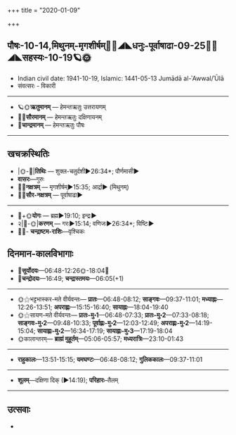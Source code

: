 +++
title = "2020-01-09"

+++
## पौषः-10-14,मिथुनम्-मृगशीर्षम्🌛🌌◢◣धनुः-पूर्वाषाढा-09-25🌌🌞◢◣सहस्यः-10-19🪐🌞
- Indian civil date: 1941-10-19, Islamic: 1441-05-13 Jumādā al-ʾAwwal/ʾŪlā
- संवत्सरः - विकारी
___________________
- 🪐🌞**ऋतुमानम्** — हेमन्तऋतुः उत्तरायणम्
- 🌌🌞**सौरमानम्** — हेमन्तऋतुः दक्षिणायनम्
- 🌛**चान्द्रमानम्** — हेमन्तऋतुः पौषः
___________________


## खचक्रस्थितिः
- |🌞-🌛|**तिथिः** — शुक्ल-चतुर्दशी►26:34*; पौर्णमासी►  
- **वासरः**—गुरुः  
- 🌌🌛**नक्षत्रम्** — मृगशीर्षम्►15:35; आर्द्रा► (मिथुनम्)  
- 🌌🌞**सौर-नक्षत्रम्** — पूर्वाषाढा►  
___________________
- 🌛+🌞**योगः** — ब्रह्म►19:10; इन्द्रः►  
- २|🌛-🌞|**करणम्** — गरः►15:14; वणिजः►26:34*; विष्टिः►  
- 🌌🌛- **चन्द्राष्टम-राशिः**—वृश्चिकः  


## दिनमान-कालविभागाः
- 🌅**सूर्योदयः**—06:48-12:26🌞️-18:04🌇  
- 🌛**चन्द्रोदयः**—16:49; **चन्द्रास्तमयः**—06:05(+1)  
___________________
- 🌞⚝भट्टभास्कर-मते वीर्यवन्तः— **प्रातः**—06:48-08:12; **साङ्गवः**—09:37-11:01; **मध्याह्नः**—12:26-13:51; **अपराह्णः**—15:15-16:40; **सायाह्नः**—18:04-19:40  
- 🌞⚝सायण-मते वीर्यवन्तः— **प्रातः-मु॰1**—06:48-07:33; **प्रातः-मु॰2**—07:33-08:18; **साङ्गवः-मु॰2**—09:48-10:33; **पूर्वाह्णः-मु॰2**—12:03-12:49; **अपराह्णः-मु॰2**—14:19-15:04; **सायाह्णः-मु॰2**—16:34-17:19; **सायाह्णः-मु॰3**—17:19-18:04  
- 🌞कालान्तरम्— **ब्राह्मं मुहूर्तम्**—05:06-05:57; **मध्यरात्रिः**—23:10-01:43  
___________________
- **राहुकालः**—13:51-15:15; **यमघण्टः**—06:48-08:12; **गुलिककालः**—09:37-11:01  
___________________
- **शूलम्**—दक्षिणा दिक् (►14:19); **परिहारः**–तैलम्  
___________________

## उत्सवाः
- 
